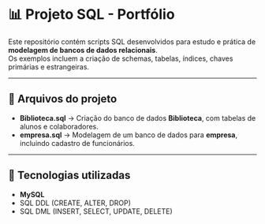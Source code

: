 # 📊 Projeto SQL - Portfólio

Este repositório contém scripts SQL desenvolvidos para estudo e prática de **modelagem de bancos de dados relacionais**.  
Os exemplos incluem a criação de schemas, tabelas, índices, chaves primárias e estrangeiras.

---

## 📂 Arquivos do projeto

- **Biblioteca.sql** → Criação do banco de dados **Biblioteca**, com tabelas de alunos e colaboradores.  
- **empresa.sql** → Modelagem de um banco de dados para **empresa**, incluindo cadastro de funcionários.  

---

## 🚀 Tecnologias utilizadas
- **MySQL**  
- SQL DDL (CREATE, ALTER, DROP)  
- SQL DML (INSERT, SELECT, UPDATE, DELETE)  




